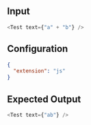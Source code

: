 
## Input
```javascript input
<Test text={"a" + "b"} />
```

## Configuration
```json configuration
{
  "extension": "js"
}
```

## Expected Output
```javascript expected output
<Test text={"ab"} />
```
